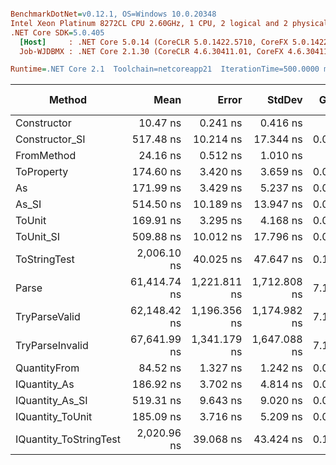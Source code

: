``` ini

BenchmarkDotNet=v0.12.1, OS=Windows 10.0.20348
Intel Xeon Platinum 8272CL CPU 2.60GHz, 1 CPU, 2 logical and 2 physical cores
.NET Core SDK=5.0.405
  [Host]     : .NET Core 5.0.14 (CoreCLR 5.0.1422.5710, CoreFX 5.0.1422.5710), X64 RyuJIT
  Job-WJDBMX : .NET Core 2.1.30 (CoreCLR 4.6.30411.01, CoreFX 4.6.30411.02), X64 RyuJIT

Runtime=.NET Core 2.1  Toolchain=netcoreapp21  IterationTime=500.0000 ms  

```
|                 Method |         Mean |        Error |       StdDev |  Gen 0 |  Gen 1 | Gen 2 | Allocated |
|----------------------- |-------------:|-------------:|-------------:|-------:|-------:|------:|----------:|
|            Constructor |     10.47 ns |     0.241 ns |     0.416 ns |      - |      - |     - |         - |
|         Constructor_SI |    517.48 ns |    10.214 ns |    17.344 ns | 0.0279 |      - |     - |     192 B |
|             FromMethod |     24.16 ns |     0.512 ns |     1.010 ns |      - |      - |     - |         - |
|             ToProperty |    174.60 ns |     3.420 ns |     3.659 ns | 0.0169 |      - |     - |     112 B |
|                     As |    171.99 ns |     3.429 ns |     5.237 ns | 0.0170 |      - |     - |     112 B |
|                  As_SI |    514.50 ns |    10.189 ns |    13.947 ns | 0.0278 |      - |     - |     192 B |
|                 ToUnit |    169.91 ns |     3.295 ns |     4.168 ns | 0.0169 |      - |     - |     112 B |
|              ToUnit_SI |    509.88 ns |    10.012 ns |    17.796 ns | 0.0275 |      - |     - |     192 B |
|           ToStringTest |  2,006.10 ns |    40.025 ns |    47.647 ns | 0.1411 |      - |     - |     952 B |
|                  Parse | 61,414.74 ns | 1,221.811 ns | 1,712.808 ns | 7.1811 | 0.2434 |     - |   47008 B |
|          TryParseValid | 62,148.42 ns | 1,196.356 ns | 1,174.982 ns | 7.1352 | 0.2378 |     - |   46984 B |
|        TryParseInvalid | 67,641.99 ns | 1,341.179 ns | 1,647.088 ns | 7.1184 | 0.2738 |     - |   46584 B |
|           QuantityFrom |     84.52 ns |     1.327 ns |     1.242 ns | 0.0085 |      - |     - |      56 B |
|           IQuantity_As |    186.92 ns |     3.702 ns |     4.814 ns | 0.0207 |      - |     - |     136 B |
|        IQuantity_As_SI |    519.31 ns |     9.643 ns |     9.020 ns | 0.0279 |      - |     - |     192 B |
|       IQuantity_ToUnit |    185.09 ns |     3.716 ns |     5.209 ns | 0.0258 |      - |     - |     168 B |
| IQuantity_ToStringTest |  2,020.96 ns |    39.068 ns |    43.424 ns | 0.1410 |      - |     - |     952 B |
